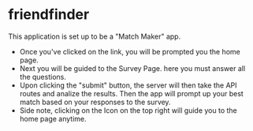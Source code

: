 # friendfinder

This application is set up to be a "Match Maker" app.

* Once you've clicked on the link, you will be prompted you the home page.
* Next you will be guided to the Survey Page. here you must answer all the questions.
* Upon clicking the "submit" button, the server will then take the API routes and analize the results. Then the app will prompt up your best match based on your responses to the survey.
* Side note, clicking on the Icon on the top right will guide you to the home page anytime.